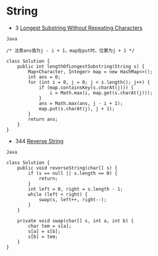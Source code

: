 # String
- 3 [Longest Substring Without Repeating Characters](https://leetcode.com/problems/longest-substring-without-repeating-characters/)
```
Java

/* 注意ans值为j - i + 1，map在put时，位置为j + 1 */

class Solution {
    public int lengthOfLongestSubstring(String s) {
        Map<Character, Integer> map = new HashMap<>();
        int ans = 0;
        for (int i = 0, j = 0; j < s.length(); j++) {
            if (map.containsKey(s.charAt(j))) {
                i = Math.max(i, map.get(s.charAt(j)));
            }
            ans = Math.max(ans, j - i + 1);
            map.put(s.charAt(j), j + 1);
        }
        return ans;
    }
}
```
- 344 [Reverse String](https://leetcode.com/problems/reverse-string/)
```
Java

class Solution {
    public void reverseString(char[] s) {
        if (s == null || s.length == 0) {
            return;
        }
        int left = 0, right = s.length - 1;
        while (left < right) {
            swap(s, left++, right--);
        }
    }
    
    private void swap(char[] s, int a, int b) {
        char tem = s[a];
        s[a] = s[b];
        s[b] = tem;
    }
}
```